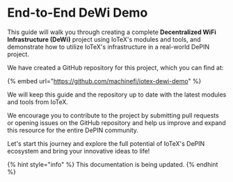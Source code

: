 # End-to-End DeWi Demo

This guide will walk you through creating a complete **Decentralized WiFi Infrastructure (DeWi)** project using IoTeX's modules and tools, and demonstrate how to utilize IoTeX's infrastructure in a real-world DePIN project.

We have created a GitHub repository for this project, which you can find at:

{% embed url="https://github.com/machinefi/iotex-dewi-demo" %}

We will keep this guide and the repository up to date with the latest modules and tools from IoTeX.

We encourage you to contribute to the project by submitting pull requests or opening issues on the GitHub repository and help us improve and expand this resource for the entire DePIN community.

Let's start this journey and explore the full potential of IoTeX's DePIN ecosystem and bring your innovative ideas to life!

{% hint style="info" %}
This documentation is being updated.&#x20;
{% endhint %}
